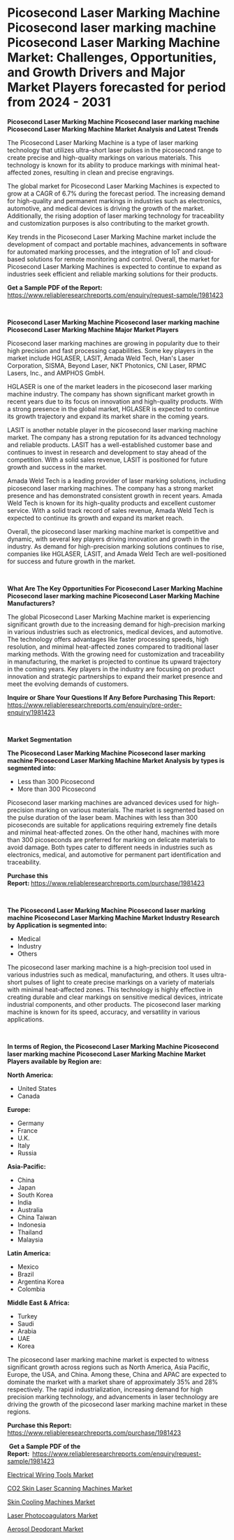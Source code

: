 <p><h1>Picosecond Laser Marking Machine
Picosecond laser marking machine
Picosecond Laser Marking Machine Market: Challenges, Opportunities, and Growth Drivers and Major Market Players forecasted for period from 2024 - 2031</h1></p><p><strong>Picosecond Laser Marking Machine
Picosecond laser marking machine
Picosecond Laser Marking Machine Market Analysis and Latest Trends</strong></p>
<p><p>The Picosecond Laser Marking Machine is a type of laser marking technology that utilizes ultra-short laser pulses in the picosecond range to create precise and high-quality markings on various materials. This technology is known for its ability to produce markings with minimal heat-affected zones, resulting in clean and precise engravings.</p><p>The global market for Picosecond Laser Marking Machines is expected to grow at a CAGR of 6.7% during the forecast period. The increasing demand for high-quality and permanent markings in industries such as electronics, automotive, and medical devices is driving the growth of the market. Additionally, the rising adoption of laser marking technology for traceability and customization purposes is also contributing to the market growth.</p><p>Key trends in the Picosecond Laser Marking Machine market include the development of compact and portable machines, advancements in software for automated marking processes, and the integration of IoT and cloud-based solutions for remote monitoring and control. Overall, the market for Picosecond Laser Marking Machines is expected to continue to expand as industries seek efficient and reliable marking solutions for their products.</p></p>
<p><strong>Get a Sample PDF of the Report:&nbsp;</strong> <a href="https://www.reliableresearchreports.com/enquiry/request-sample/1981423">https://www.reliableresearchreports.com/enquiry/request-sample/1981423</a></p>
<p>&nbsp;</p>
<p><strong>Picosecond Laser Marking Machine
Picosecond laser marking machine
Picosecond Laser Marking Machine Major Market Players</strong></p>
<p><p>Picosecond laser marking machines are growing in popularity due to their high precision and fast processing capabilities. Some key players in the market include HGLASER, LASIT, Amada Weld Tech, Han's Laser Corporation, SISMA, Beyond Laser, NKT Photonics, CNI Laser, RPMC Lasers, Inc., and AMPHOS GmbH.</p><p>HGLASER is one of the market leaders in the picosecond laser marking machine industry. The company has shown significant market growth in recent years due to its focus on innovation and high-quality products. With a strong presence in the global market, HGLASER is expected to continue its growth trajectory and expand its market share in the coming years.</p><p>LASIT is another notable player in the picosecond laser marking machine market. The company has a strong reputation for its advanced technology and reliable products. LASIT has a well-established customer base and continues to invest in research and development to stay ahead of the competition. With a solid sales revenue, LASIT is positioned for future growth and success in the market.</p><p>Amada Weld Tech is a leading provider of laser marking solutions, including picosecond laser marking machines. The company has a strong market presence and has demonstrated consistent growth in recent years. Amada Weld Tech is known for its high-quality products and excellent customer service. With a solid track record of sales revenue, Amada Weld Tech is expected to continue its growth and expand its market reach.</p><p>Overall, the picosecond laser marking machine market is competitive and dynamic, with several key players driving innovation and growth in the industry. As demand for high-precision marking solutions continues to rise, companies like HGLASER, LASIT, and Amada Weld Tech are well-positioned for success and future growth in the market.</p></p>
<p>&nbsp;</p>
<p><strong>What Are The Key Opportunities For Picosecond Laser Marking Machine
Picosecond laser marking machine
Picosecond Laser Marking Machine Manufacturers?</strong></p>
<p><p>The global Picosecond Laser Marking Machine market is experiencing significant growth due to the increasing demand for high-precision marking in various industries such as electronics, medical devices, and automotive. The technology offers advantages like faster processing speeds, high resolution, and minimal heat-affected zones compared to traditional laser marking methods. With the growing need for customization and traceability in manufacturing, the market is projected to continue its upward trajectory in the coming years. Key players in the industry are focusing on product innovation and strategic partnerships to expand their market presence and meet the evolving demands of customers.</p></p>
<p><strong>Inquire or Share Your Questions If Any Before Purchasing This Report:</strong> <a href="https://www.reliableresearchreports.com/enquiry/pre-order-enquiry/1981423">https://www.reliableresearchreports.com/enquiry/pre-order-enquiry/1981423</a></p>
<p>&nbsp;</p>
<p><strong>Market Segmentation</strong></p>
<p><strong>The Picosecond Laser Marking Machine
Picosecond laser marking machine
Picosecond Laser Marking Machine Market Analysis by types is segmented into:</strong></p>
<p><ul><li>Less than 300 Picosecond</li><li>More than 300 Picosecond</li></ul></p>
<p><p>Picosecond laser marking machines are advanced devices used for high-precision marking on various materials. The market is segmented based on the pulse duration of the laser beam. Machines with less than 300 picoseconds are suitable for applications requiring extremely fine details and minimal heat-affected zones. On the other hand, machines with more than 300 picoseconds are preferred for marking on delicate materials to avoid damage. Both types cater to different needs in industries such as electronics, medical, and automotive for permanent part identification and traceability.</p></p>
<p><strong>Purchase this Report:&nbsp;</strong><a href="https://www.reliableresearchreports.com/purchase/1981423">https://www.reliableresearchreports.com/purchase/1981423</a></p>
<p>&nbsp;</p>
<p><strong>The Picosecond Laser Marking Machine
Picosecond laser marking machine
Picosecond Laser Marking Machine Market Industry Research by Application is segmented into:</strong></p>
<p><ul><li>Medical</li><li>Industry</li><li>Others</li></ul></p>
<p><p>The picosecond laser marking machine is a high-precision tool used in various industries such as medical, manufacturing, and others. It uses ultra-short pulses of light to create precise markings on a variety of materials with minimal heat-affected zones. This technology is highly effective in creating durable and clear markings on sensitive medical devices, intricate industrial components, and other products. The picosecond laser marking machine is known for its speed, accuracy, and versatility in various applications.</p></p>
<p>&nbsp;</p>
<p><strong>In terms of Region, the Picosecond Laser Marking Machine
Picosecond laser marking machine
Picosecond Laser Marking Machine Market Players available by Region are:</strong></p>
<p>
    <p> <strong> North America: </strong>
        <ul>
            <li>United States</li>
            <li>Canada</li>
        </ul>
        </p> 
    <p> <strong> Europe: </strong>
        <ul>
            <li>Germany</li>
            <li>France</li>
            <li>U.K.</li>
            <li>Italy</li>
            <li>Russia</li>
        </ul>
        </p> 
    <p> <strong> Asia-Pacific: </strong>
        <ul>
            <li>China</li>
            <li>Japan</li>
            <li>South Korea</li>
            <li>India</li>
            <li>Australia</li>
            <li>China Taiwan</li>
            <li>Indonesia</li>
            <li>Thailand</li>
            <li>Malaysia</li>
        </ul>
        </p> 
    <p> <strong> Latin America: </strong>
        <ul>
            <li>Mexico</li>
            <li>Brazil</li>
            <li>Argentina Korea</li>
            <li>Colombia</li>
        </ul>
        </p> 
    <p> <strong> Middle East & Africa: </strong>
        <ul>
            <li>Turkey</li>
            <li>Saudi</li>
            <li>Arabia</li>
            <li>UAE</li>
            <li>Korea</li>
        </ul>
    </p>
    </p>
<p><p>The picosecond laser marking machine market is expected to witness significant growth across regions such as North America, Asia Pacific, Europe, the USA, and China. Among these, China and APAC are expected to dominate the market with a market share of approximately 35% and 28% respectively. The rapid industrialization, increasing demand for high precision marking technology, and advancements in laser technology are driving the growth of the picosecond laser marking machine market in these regions.</p></p>
<p><strong>Purchase this Report: </strong><a href="https://www.reliableresearchreports.com/purchase/1981423">https://www.reliableresearchreports.com/purchase/1981423</a></p>
<p>&nbsp;<strong>Get a Sample PDF of the Report:&nbsp;&nbsp;</strong><a href="https://www.reliableresearchreports.com/enquiry/request-sample/1981423">https://www.reliableresearchreports.com/enquiry/request-sample/1981423</a></p>
<p><strong></strong></p>
<p><p><a href="https://view.publitas.com/reportprime-1/electrical-wiring-tools-market-size-and-examines-its-market-scope-with-a-primary-focus-on-growth-opportunities-and-forecasted-trends-spanning-from-2024-to-2031/">Electrical Wiring Tools Market</a></p><p><a href="https://copper-carbon-84f.notion.site/CO2-Skin-Laser-Scanning-Machines-Market-Research-Report-Unlocks-Analysis-on-the-Market-Financial-Sta-418900acb855412eb09570aa6348c56f">CO2 Skin Laser Scanning Machines Market</a></p><p><a href="https://circular-yam-9b9.notion.site/Skin-Cooling-Machines-Market-A-Comprehensive-Report-of-its-Market-Share-Growth-Trends-2024-2031-06d1fd083b904915bf81e02a029bfd32">Skin Cooling Machines Market</a></p><p><a href="https://cedar-agate-3da.notion.site/Laser-Photocoagulators-Market-Analysis-and-Market-Size-Global-Industry-Overview-Market-Segmentatio-841cae73ea5e4c2da53fa74c60dce1c5">Laser Photocoagulators Market</a></p><p><a href="https://view.publitas.com/reportprime-1/aerosol-deodorant-market-offers-provide-insightful-data-for-the-time-period-from-2024-to-2031-and-also-provide-analysis-based-on-application-type-and-region/">Aerosol Deodorant Market</a></p></p>